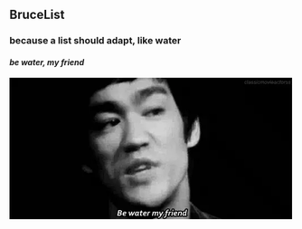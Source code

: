 ## BruceList
### because a list should adapt, like water
#### *be water, my friend*

![](brucelist.gif)